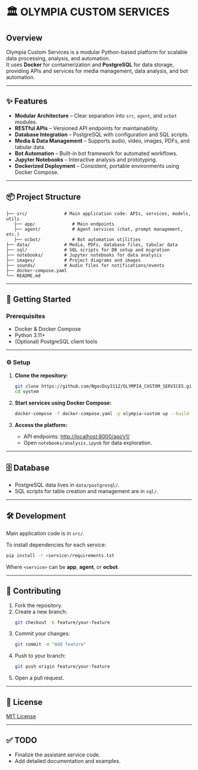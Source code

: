 # 🏛️ OLYMPIA CUSTOM SERVICES

## Overview

Olympia Custom Services is a modular Python-based platform for scalable data processing, analysis, and automation.  
It uses **Docker** for containerization and **PostgreSQL** for data storage, providing APIs and services for media management, data analysis, and bot automation.

---

## ✨ Features

- **Modular Architecture** – Clear separation into `src`, `agent`, and `ocbot` modules.
- **RESTful APIs** – Versioned API endpoints for maintainability.
- **Database Integration** – PostgreSQL with configuration and SQL scripts.
- **Media & Data Management** – Supports audio, video, images, PDFs, and tabular data.
- **Bot Automation** – Built-in bot framework for automated workflows.
- **Jupyter Notebooks** – Interactive analysis and prototyping.
- **Dockerized Deployment** – Consistent, portable environments using Docker Compose.

---

## 📦 Project Structure

```
├── src/              # Main application code: APIs, services, models, utils
   ├── app/              # Main endpoints
   ├── agent/            # Agent services (chat, prompt management, etc.)
   ├── ocbot/            # Bot automation utilities
├── data/             # Media, PDFs, database files, tabular data
├── sql/              # SQL scripts for DB setup and migration
├── notebooks/        # Jupyter notebooks for data analysis
├── images/           # Project diagrams and images
├── sounds/           # Audio files for notifications/events
├── docker-compose.yaml
└── README.md
```

---

## 🚀 Getting Started

### Prerequisites

- Docker & Docker Compose
- Python 3.11+
- (Optional) PostgreSQL client tools

---

### ⚙️ Setup

1. **Clone the repository:**
   ```bash
   git clone https://github.com/NgocDuy3112/OLYMPIA_CUSTOM_SERVICES.git
   cd system
   ```

2. **Start services using Docker Compose:**
   ```bash
   docker-compose -f docker-compose.yaml -p olympia-custom up --build
   ```

3. **Access the platform:**
   - API endpoints: [http://localhost:8000/api/v1/](http://localhost:8000/api/v1/)
   - Open `notebooks/analysis.ipynb` for data exploration.

---

## 🗄️ Database

- PostgreSQL data lives in `data/postgresql/`.
- SQL scripts for table creation and management are in `sql/`.

---

## 🛠 Development

Main application code is in `src/`.

To install dependencies for each service:
```bash
pip install -r <service>/requirements.txt
```
Where `<service>` can be **app**, **agent**, or **ocbot**.

---

## 🤝 Contributing

1. Fork the repository.
2. Create a new branch:
   ```bash
   git checkout -b feature/your-feature
   ```
3. Commit your changes:
   ```bash
   git commit -m "Add feature"
   ```
4. Push to your branch:
   ```bash
   git push origin feature/your-feature
   ```
5. Open a pull request.

---

## 📄 License

[MIT License](LICENSE)

---

## ✅ TODO

- Finalize the assistant service code.
- Add detailed documentation and examples.